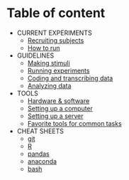 # Table of content
* CURRENT EXPERIMENTS
  * [Recruiting subjects](current/recruitment.md)
  * [How to run](current/how-to-run.md)
* GUIDELINES
  * [Making stimuli](guidelines/making-stimuli.md)
  * [Running experiments](guidelines/running-exps.md)
  * [Coding and transcribing data](guidelines/coding-and-transcribing.md)
  * [Analyzing data](guidelines/analyzing-data.md) 
* TOOLS
  * [Hardware & software](tools/hardware-and-software.md)
  * [Setting up a computer](tools/computer-setup.md)
  * [Setting up a server](tools/server-setup.md)
  * [Favorite tools for common tasks](tools/favorites.md)
* CHEAT SHEETS
  * [git](cheat-sheets/git.md)
  * [R](cheat-sheets/R.md)
  * [pandas](cheat-sheets/pandas.md)
  * [anaconda](cheat-sheets/anaconda.md)
  * [bash](cheat-sheets/bash.md)